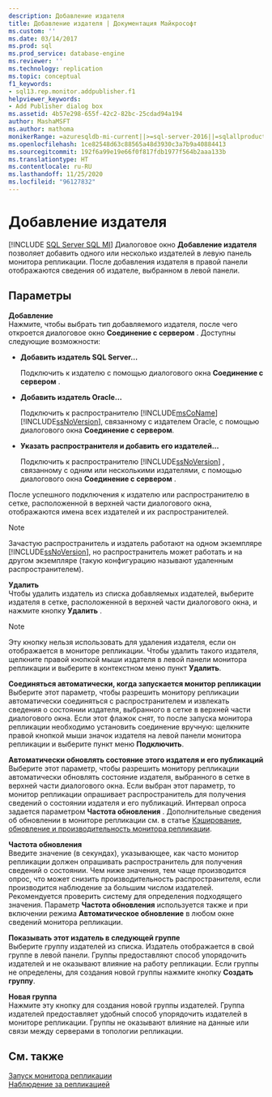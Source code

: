 ```yaml
---
description: Добавление издателя
title: Добавление издателя | Документация Майкрософт
ms.custom: ''
ms.date: 03/14/2017
ms.prod: sql
ms.prod_service: database-engine
ms.reviewer: ''
ms.technology: replication
ms.topic: conceptual
f1_keywords:
- sql13.rep.monitor.addpublisher.f1
helpviewer_keywords:
- Add Publisher dialog box
ms.assetid: 4b57e298-655f-42c2-82bc-25cdad94a194
author: MashaMSFT
ms.author: mathoma
monikerRange: =azuresqldb-mi-current||>=sql-server-2016||=sqlallproducts-allversions
ms.openlocfilehash: 1ce82548d63c88565a48d3930c3a7b9a40884413
ms.sourcegitcommit: 192f6a99e19e66f0f817fdb1977f564b2aaa133b
ms.translationtype: HT
ms.contentlocale: ru-RU
ms.lasthandoff: 11/25/2020
ms.locfileid: "96127832"
---
```

# <a name="add-publisher"></a>Добавление издателя
[!INCLUDE [SQL Server SQL MI](../../includes/applies-to-version/sql-asdbmi.md)]
  Диалоговое окно **Добавление издателя** позволяет добавить одного или несколько издателей в левую панель монитора репликации. После добавления издателя в правой панели отображаются сведения об издателе, выбранном в левой панели.  
  
## <a name="options"></a>Параметры  
 **Добавление**  
 Нажмите, чтобы выбрать тип добавляемого издателя, после чего откроется диалоговое окно **Соединение с сервером** . Доступны следующие возможности:  
  
-   **Добавить издатель SQL Server…**  
  
     Подключить к издателю с помощью диалогового окна **Соединение с сервером** .  
  
-   **Добавить издатель Oracle…**  
  
     Подключить к распространителю [!INCLUDE[msCoName](../../includes/msconame-md.md)] [!INCLUDE[ssNoVersion](../../includes/ssnoversion-md.md)], связанному с издателем Oracle, с помощью диалогового окна **Соединение с сервером**.  
  
-   **Указать распространителя и добавить его издателей...**  
  
     Подключить к распространителю [!INCLUDE[ssNoVersion](../../includes/ssnoversion-md.md)] , связанному с одним или несколькими издателями, с помощью диалогового окна **Соединение с сервером** .  
  
 После успешного подключения к издателю или распространителю в сетке, расположенной в верхней части диалогового окна, отображаются имена всех издателей и их распространителей.  
  
> [!NOTE]  
>  Зачастую распространитель и издатель работают на одном экземпляре [!INCLUDE[ssNoVersion](../../includes/ssnoversion-md.md)], но распространитель может работать и на другом экземпляре (такую конфигурацию называют удаленным распространителем).  
  
 **Удалить**  
 Чтобы удалить издатель из списка добавляемых издателей, выберите издателя в сетке, расположенной в верхней части диалогового окна, и нажмите кнопку **Удалить** .  
  
> [!NOTE]  
>  Эту кнопку нельзя использовать для удаления издателя, если он отображается в мониторе репликации. Чтобы удалить такого издателя, щелкните правой кнопкой мыши издателя в левой панели монитора репликации и выберите в контекстном меню пункт **Удалить**.  
  
 **Соединяться автоматически, когда запускается монитор репликации**  
 Выберите этот параметр, чтобы разрешить монитору репликации автоматически соединяться с распространителем и извлекать сведения о состоянии издателя, выбранного в сетке в верхней части диалогового окна. Если этот флажок снят, то после запуска монитора репликации необходимо установить соединение вручную: щелкните правой кнопкой мыши значок издателя на левой панели монитора репликации и выберите пункт меню **Подключить**.  
  
 **Автоматически обновлять состояние этого издателя и его публикаций**  
 Выберите этот параметр, чтобы разрешить монитору репликации автоматически обновлять состояние издателя, выбранного в сетке в верхней части диалогового окна. Если выбран этот параметр, то монитор репликации опрашивает распространитель для получения сведений о состоянии издателя и его публикаций. Интервал опроса задается параметром **Частота обновления** . Дополнительные сведения об обновлении в мониторе репликации см. в статье [Кэширование, обновление и производительность монитора репликации](../../relational-databases/replication/monitor/caching-refresh-and-replication-monitor-performance.md).  
  
 **Частота обновления**  
 Введите значение (в секундах), указывающее, как часто монитор репликации должен опрашивать распространитель для получения сведений о состоянии. Чем ниже значения, тем чаще производится опрос, что может снизить производительность распространителя, если производится наблюдение за большим числом издателей. Рекомендуется проверить систему для определения подходящего значения. Параметр **Частота обновления** используется также и при включении режима **Автоматическое обновление** в любом окне сведений монитора репликации.  
  
 **Показывать этот издатель в следующей группе**  
 Выберите группу издателей из списка. Издатель отображается в свой группе в левой панели. Группы предоставляют способ упорядочить издателей и не оказывают влияние на работу репликации. Если группы не определены, для создания новой группы нажмите кнопку **Создать группу**.  
  
 **Новая группа**  
 Нажмите эту кнопку для создания новой группы издателей. Группа издателей предоставляет удобный способ упорядочить издателей в мониторе репликации. Группы не оказывают влияние на данные или связи между серверами в топологии репликации.  
  
## <a name="see-also"></a>См. также  
 [Запуск монитора репликации](../../relational-databases/replication/monitor/start-the-replication-monitor.md)   
 [Наблюдение за репликацией](../../relational-databases/replication/monitor/monitoring-replication.md)  
  
  
